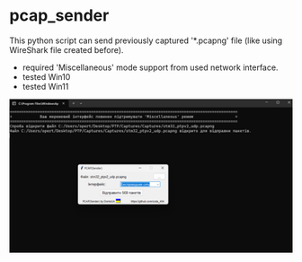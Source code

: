 # pcap_sender
This python script can send previously captured '*.pcapng' file (like using WireShark file created before).

- required 'Miscellaneous' mode support from used network interface.
- tested  Win10 <Passed> 
- tested  Win11 <Passed>

<img src="/img/screen1.jpg" alt="Screen1" title="">
